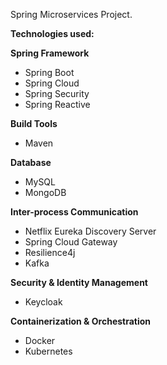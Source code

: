 Spring Microservices Project. 

**Technologies used:**

**Spring Framework**
* Spring Boot
* Spring Cloud
* Spring Security
* Spring Reactive

**Build Tools**
* Maven

**Database**
* MySQL
* MongoDB

**Inter-process Communication**
* Netflix Eureka Discovery Server
* Spring Cloud Gateway
* Resilience4j
* Kafka

**Security & Identity Management**
* Keycloak

**Containerization & Orchestration**
* Docker
* Kubernetes
